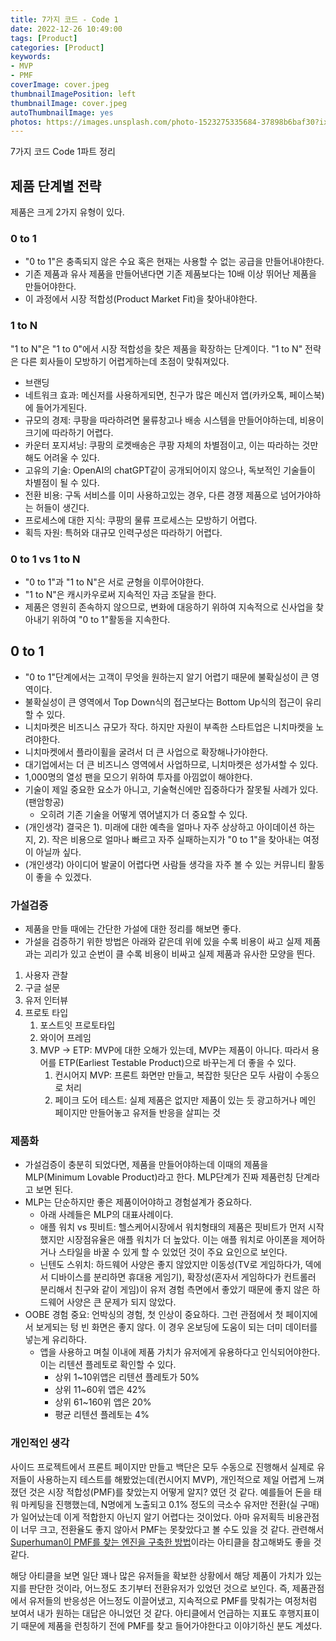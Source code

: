 ```yaml
---
title: 7가지 코드 - Code 1
date: 2022-12-26 10:49:00
tags: [Product]
categories: [Product]
keywords:
- MVP
- PMF
coverImage: cover.jpeg
thumbnailImagePosition: left
thumbnailImage: cover.jpeg
autoThumbnailImage: yes
photos: https://images.unsplash.com/photo-1523275335684-37898b6baf30?ixlib=rb-4.0.3&ixid=MnwxMjA3fDB8MHxwaG90by1wYWdlfHx8fGVufDB8fHx8&auto=format&fit=crop&w=3484&q=80
---
```


7가지 코드 Code 1파트 정리


<!-- excerpt -->


<!--toc-->


## 제품 단계별 전략

제품은 크게 2가지 유형이 있다.

### 0 to 1
- "0 to 1"은 충족되지 않은 수요 혹은 현재는 사용할 수 없는 공급을 만들어내야한다.  
- 기존 제품과 유사 제품을 만들어낸다면 기존 제품보다는 10배 이상 뛰어난 제품을 만들어야한다.
- 이 과정에서 시장 적합성(Product Market Fit)을 찾아내야한다.

### 1 to N
"1 to N"은 "1 to 0"에서 시장 적합성을 찾은 제품을 확장하는 단계이다.
"1 to N" 전략은 다른 회사들이 모방하기 어렵게하는데 초점이 맞춰져있다.

- 브랜딩
- 네트워크 효과: 메신저를 사용하게되면, 친구가 많은 메신저 앱(카카오톡, 페이스북)에 들어가게된다.
- 규모의 경제: 쿠팡을 따라하려면 물류창고나 배송 시스템을 만들어야하는데, 비용이 크기에 따라하기 어렵다.
- 카운터 포지셔닝: 쿠팡의 로켓배송은 쿠팡 자체의 차별점이고, 이는 따라하는 것만 해도 어려울 수 있다.
- 고유의 기술: OpenAI의 chatGPT같이 공개되어이지 않으나, 독보적인 기술들이 차별점이 될 수 있다.
- 전환 비용: 구독 서비스를 이미 사용하고있는 경우, 다른 경쟁 제품으로 넘어가야하는 허들이 생긴다.
- 프로세스에 대한 지식: 쿠팡의 물류 프로세스는 모방하기 어렵다.
- 획득 자원: 특허와 대규모 인력구성은 따라하기 어렵다.

### 0 to 1 vs 1 to N
- "0 to 1"과 "1 to N"은 서로 균형을 이루어야한다.
- "1 to N"은 캐시카우로써 지속적인 자금 조달을 한다.
- 제품은 영원히 존속하지 않으므로, 변화에 대응하기 위하여 지속적으로 신사업을 찾아내기 위하여 "0 to 1"활동을 지속한다.

## 0 to 1
- "0 to 1"단계에서는 고객이 무엇을 원하는지 알기 어렵기 때문에 불확실성이 큰 영역이다.
- 불확실성이 큰 영역에서 Top Down식의 접근보다는 Bottom Up식의 접근이 유리할 수 있다.
- 니치마켓은 비즈니스 규모가 작다. 하지만 자원이 부족한 스타트업은 니치마켓을 노려야한다.
- 니치마켓에서 플라이휠을 굴려서 더 큰 사업으로 확장해나가야한다.
- 대기업에서는 더 큰 비즈니스 영역에서 사업하므로, 니치마켓은 성가셔할 수 있다.
- 1,000명의 열성 팬을 모으기 위하여 투자를 아낌없이 해야한다.
- 기술이 제일 중요한 요소가 아니고, 기술혁신에만 집중하다가 잘못될 사례가 있다.(팬암항공)
    - 오히려 기존 기술을 어떻게 엮어낼지가 더 중요할 수 있다.
- (개인생각) 결국은 1). 미래에 대한 예측을 얼마나 자주 상상하고 아이데이션 하는지, 2). 작은 비용으로 얼마나 빠르고 자주 실패하는지가 "0 to 1"을 찾아내는 여정이 아닐까 싶다.
- (개인생각) 아이디어 발굴이 어렵다면 사람들 생각을 자주 볼 수 있는 커뮤니티 활동이 좋을 수 있겠다.


### 가설검증
- 제품을 만들 때에는 간단한 가설에 대한 정리를 해보면 좋다.
- 가설을 검증하기 위한 방법은 아래와 같은데 위에 있을 수록 비용이 싸고 실제 제품과는 괴리가 있고 순번이 클 수록 비용이 비싸고 실제 제품과 유사한 모양을 띈다.

1. 사용자 관찰
2. 구글 설문
3. 유저 인터뷰
4. 프로토 타입
   1. 포스트잇 프로토타입
   2. 와이어 프레임
   3. MVP -> ETP: MVP에 대한 오해가 있는데, MVP는 제품이 아니다. 따라서 용어를 ETP(Earliest Testable Product)으로 바꾸는게 더 좋을 수 있다.
      1. 컨시어지 MVP: 프론트 화면만 만들고, 복잡한 뒷단은 모두 사람이 수동으로 처리
      2. 페이크 도어 테스트: 실제 제품은 없지만 제품이 있는 듯 광고하거나 메인 페이지만 만들어놓고 유저들 반응을 살피는 것

### 제품화
- 가설검증이 충분히 되었다면, 제품을 만들어야하는데 이때의 제품을 MLP(Minimum Lovable Product)라고 한다. MLP단계가 진짜 제품런칭 단계라고 보면 된다.
- MLP는 단순하지만 좋은 제품이어야하고 경험설계가 중요하다.
  - 아래 사례들은 MLP의 대표사례이다.
  - 애플 워치 vs 핏비트: 헬스케어시장에서 워치형태의 제품은 핏비트가 먼저 시작했지만 시장점유율은 애플 워치가 더 높았다. 이는 애플 워치로 아이폰을 제어하거나 스타일을 바꿀 수 있게 할 수 있었던 것이 주요 요인으로 보인다.
  - 닌텐도 스위치: 하드웨어 사양은 좋지 않았지만 이동성(TV로 게임하다가, 덱에서 디바이스를 분리하면 휴대용 게임기), 확장성(혼자서 게임하다가 컨트롤러 분리해서 친구와 같이 게임)이 유저 경험 측면에서 좋았기 때문에 좋지 않은 하드웨어 사양은 큰 문제가 되지 않았다.
- OOBE 경험 중요: 언박싱의 경험, 첫 인상이 중요하다. 그런 관점에서 첫 페이지에서 보게되는 텅 빈 화면은 좋지 않다. 이 경우 온보딩에 도움이 되는 더미 데이터를 넣는게 유리하다.
  - 앱을 사용하고 며칠 이내에 제품 가치가 유저에게 유용하다고 인식되어야한다. 이는 리텐션 플레토로 확인할 수 있다.
    -  상위 1~10위앱은 리텐션 플레토가 50%
    -  상위 11~60위 앱은 42%
    -  상위 61~160위 앱은 20%
    -  평균 리텐션 플레토는 4%

### 개인적인 생각
사이드 프로젝트에서 프론트 페이지만 만들고 백단은 모두 수동으로 진행해서 실제로 유저들이 사용하는지 테스트를 해봤었는데(컨시어지 MVP), 개인적으로 제일 어렵게 느껴졌던 것은 시장 적합성(PMF)를 찾았는지 어떻게 알지? 였던 것 같다. 예를들어 돈을 태워 마케팅을 진행했는데, N명에게 노출되고 0.1% 정도의 극소수 유저만 전환(실 구매)가 일어났는데 이게 적합한지 아닌지 알기 어렵다는 것이었다. 아마 유저획득 비용관점이 너무 크고, 전환율도 좋지 않아서 PMF는 못찾았다고 볼 수도 있을 것 같다. 관련해서 [Superhuman이 PMF를 찾는 엔진을 구축한 방법](https://steady-study.super.site/superhuman-pmf?fbclid=IwAR1aVFkx8o_y3WylS6XhT_r7viSCiPCe9f5o2gYHKRPLkFFj-RpxW9M0ULI)이라는 아티클을 참고해봐도 좋을 것 같다.  

해당 아티클을 보면 일단 꽤나 많은 유저들을 확보한 상황에서 해당 제품이 가치가 있는지를 판단한 것이라, 어느정도 초기부터 전환유저가 있었던 것으로 보인다. 즉, 제품관점에서 유저들의 반응성은 어느정도 이끌어냈고, 지속적으로 PMF를 맞춰가는 여정처럼 보여서 내가 원하는 대답은 아니었던 것 같다. 아티클에서 언급하는 지표도 후행지표이기 때문에 제품을 런칭하기 전에 PMF를 찾고 들어가야한다고 이야기하신 분도 계셨다.

